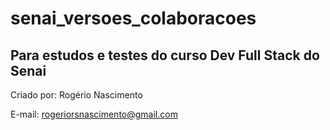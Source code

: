 # senai_versoes_colaboracoes
## Para estudos e testes do curso Dev Full Stack do Senai

Criado por: Rogério Nascimento

E-mail: rogeriorsnascimento@gmail.com

